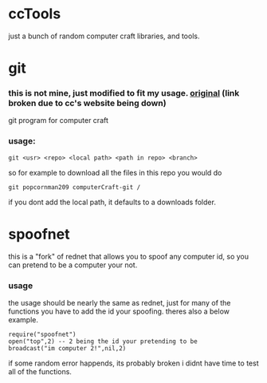 # ccTools
just a bunch of random computer craft libraries, and tools.

# git
### this is not mine, just modified to fit my usage. [original](http://www.computercraft.info/forums2/index.php?/topic/4072-github-repository-downloader/) (link broken due to cc's website being down)
git program for computer craft
### usage:
```
git <usr> <repo> <local path> <path in repo> <branch>
```
so for example to download all the files in this repo you would do
```
git popcornman209 computerCraft-git /
```
if you dont add the local path, it defaults to a downloads folder.

# spoofnet
this is a "fork" of rednet that allows you to spoof any computer id, so you can pretend to be a computer your not.
### usage
the usage should be nearly the same as rednet, just for many of the functions you have to add the id your spoofing. theres also a below example.
```
require("spoofnet")
open("top",2) -- 2 being the id your pretending to be
broadcast("im computer 2!",nil,2)
```
if some random error happends, its probably broken i didnt have time to test all of the functions.
